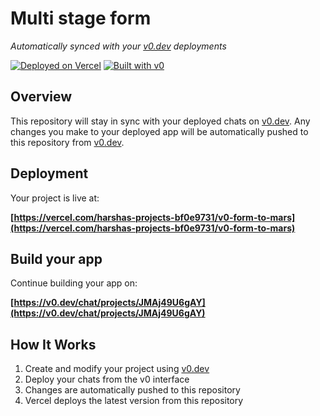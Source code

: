 # Multi stage form

*Automatically synced with your [v0.dev](https://v0.dev) deployments*

[![Deployed on Vercel](https://img.shields.io/badge/Deployed%20on-Vercel-black?style=for-the-badge&logo=vercel)](https://vercel.com/harshas-projects-bf0e9731/v0-form-to-mars)
[![Built with v0](https://img.shields.io/badge/Built%20with-v0.dev-black?style=for-the-badge)](https://v0.dev/chat/projects/JMAj49U6gAY)

## Overview

This repository will stay in sync with your deployed chats on [v0.dev](https://v0.dev).
Any changes you make to your deployed app will be automatically pushed to this repository from [v0.dev](https://v0.dev).

## Deployment

Your project is live at:

**[https://vercel.com/harshas-projects-bf0e9731/v0-form-to-mars](https://vercel.com/harshas-projects-bf0e9731/v0-form-to-mars)**

## Build your app

Continue building your app on:

**[https://v0.dev/chat/projects/JMAj49U6gAY](https://v0.dev/chat/projects/JMAj49U6gAY)**

## How It Works

1. Create and modify your project using [v0.dev](https://v0.dev)
2. Deploy your chats from the v0 interface
3. Changes are automatically pushed to this repository
4. Vercel deploys the latest version from this repository